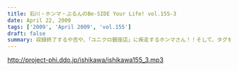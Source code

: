 ```yaml
---
title: 石川・ホンマ・ぶるんのBe-SIDE Your Life! vol.155-3
date: April 22, 2009
tags: ['2009', 'April 2009', 'vol.155']
draft: false
summary: 収録終了するや否や、「ユニクロ銀座店」に疾走するホンマさん！！そして、タグをギラギラにつけてスタジオに帰還・・・経済的には大変だったようです。ただ足下は、「細めなスニーカー」のままでしたが。NAMAE
---
```


http://project-phi.ddo.jp/ishikawa/ishikawa155_3.mp3